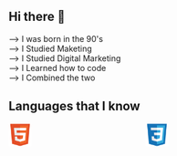 ## Hi there 👋 ##

--> I was born in the 90's <br>
--> I Studied Maketing <br>
--> I Studied Digital Marketing <br>
--> I Learned how to code <br>
--> I Combined the two <br>

## Languages that I know ##

<div style="display:flex;gap:200px;">
  <img width="40" height="40" src='https://raw.githubusercontent.com/devicons/devicon/master/icons/html5/html5-original.svg'>
  <img width="40" height="40" src='https://raw.githubusercontent.com/devicons/devicon/master/icons/css3/css3-original.svg'>
</div>
